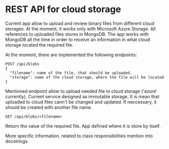 # REST API for cloud storage

Current app allow to upload and review binary files from different cloud storages. At the moment, it works only with Microsoft Azure Storage.
All references to uploaded files stores in MongoDB. The app works with MongoDB all the time in order to receive an information in what cloud storage located the required file.

At the moment, there are implemented the following endpoints:
```
POST /api/blobs
{
  "filename": name of the file, that should be uploaded,
  "storage": name of the cloud storage, where the file will be located
}
```
Mentioned endpoint allow to upload needed file to cloud storage ('azure' currently).
Current service designed as immutable storage. It is mean that uploaded to cloud files cann't be changed and updated.
If neccessary, it should be created with another file name.

```
GET /api/blobs/<filename>
```
Return the value of the required file. App defined where it is store by itself.

More specific information, related to class responsibilities mention into docstrings.
